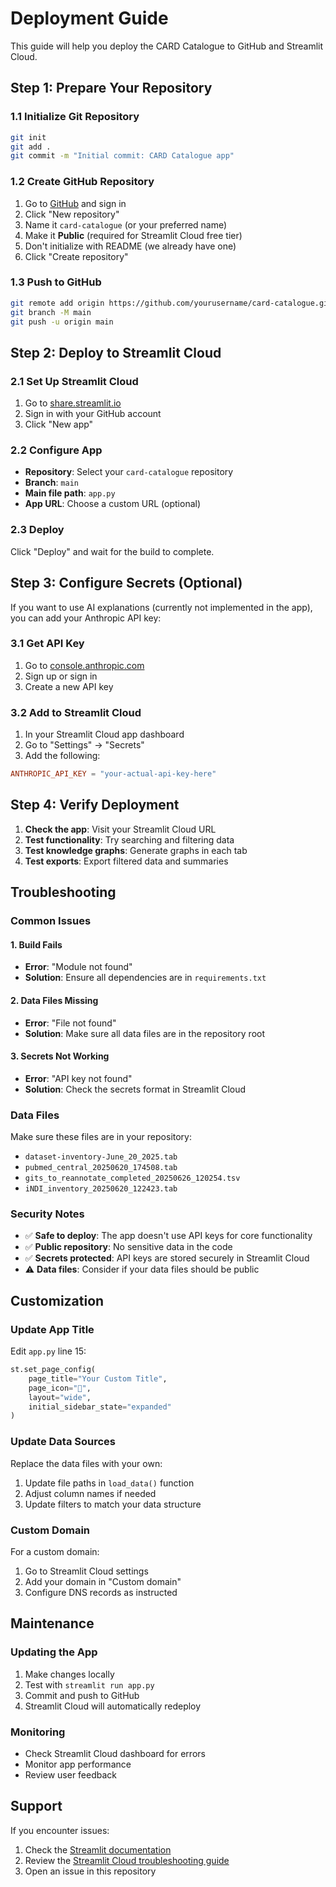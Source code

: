 # Deployment Guide

This guide will help you deploy the CARD Catalogue to GitHub and Streamlit Cloud.

## Step 1: Prepare Your Repository

### 1.1 Initialize Git Repository
```bash
git init
git add .
git commit -m "Initial commit: CARD Catalogue app"
```

### 1.2 Create GitHub Repository
1. Go to [GitHub](https://github.com) and sign in
2. Click "New repository"
3. Name it `card-catalogue` (or your preferred name)
4. Make it **Public** (required for Streamlit Cloud free tier)
5. Don't initialize with README (we already have one)
6. Click "Create repository"

### 1.3 Push to GitHub
```bash
git remote add origin https://github.com/yourusername/card-catalogue.git
git branch -M main
git push -u origin main
```

## Step 2: Deploy to Streamlit Cloud

### 2.1 Set Up Streamlit Cloud
1. Go to [share.streamlit.io](https://share.streamlit.io)
2. Sign in with your GitHub account
3. Click "New app"

### 2.2 Configure App
- **Repository**: Select your `card-catalogue` repository
- **Branch**: `main`
- **Main file path**: `app.py`
- **App URL**: Choose a custom URL (optional)

### 2.3 Deploy
Click "Deploy" and wait for the build to complete.

## Step 3: Configure Secrets (Optional)

If you want to use AI explanations (currently not implemented in the app), you can add your Anthropic API key:

### 3.1 Get API Key
1. Go to [console.anthropic.com](https://console.anthropic.com)
2. Sign up or sign in
3. Create a new API key

### 3.2 Add to Streamlit Cloud
1. In your Streamlit Cloud app dashboard
2. Go to "Settings" → "Secrets"
3. Add the following:
```toml
ANTHROPIC_API_KEY = "your-actual-api-key-here"
```

## Step 4: Verify Deployment

1. **Check the app**: Visit your Streamlit Cloud URL
2. **Test functionality**: Try searching and filtering data
3. **Test knowledge graphs**: Generate graphs in each tab
4. **Test exports**: Export filtered data and summaries

## Troubleshooting

### Common Issues

#### 1. Build Fails
- **Error**: "Module not found"
- **Solution**: Ensure all dependencies are in `requirements.txt`

#### 2. Data Files Missing
- **Error**: "File not found"
- **Solution**: Make sure all data files are in the repository root

#### 3. Secrets Not Working
- **Error**: "API key not found"
- **Solution**: Check the secrets format in Streamlit Cloud

### Data Files

Make sure these files are in your repository:
- `dataset-inventory-June_20_2025.tab`
- `pubmed_central_20250620_174508.tab`
- `gits_to_reannotate_completed_20250626_120254.tsv`
- `iNDI_inventory_20250620_122423.tab`

### Security Notes

- ✅ **Safe to deploy**: The app doesn't use API keys for core functionality
- ✅ **Public repository**: No sensitive data in the code
- ✅ **Secrets protected**: API keys are stored securely in Streamlit Cloud
- ⚠️ **Data files**: Consider if your data files should be public

## Customization

### Update App Title
Edit `app.py` line 15:
```python
st.set_page_config(
    page_title="Your Custom Title",
    page_icon="🧠",
    layout="wide",
    initial_sidebar_state="expanded"
)
```

### Update Data Sources
Replace the data files with your own:
1. Update file paths in `load_data()` function
2. Adjust column names if needed
3. Update filters to match your data structure

### Custom Domain
For a custom domain:
1. Go to Streamlit Cloud settings
2. Add your domain in "Custom domain"
3. Configure DNS records as instructed

## Maintenance

### Updating the App
1. Make changes locally
2. Test with `streamlit run app.py`
3. Commit and push to GitHub
4. Streamlit Cloud will automatically redeploy

### Monitoring
- Check Streamlit Cloud dashboard for errors
- Monitor app performance
- Review user feedback

## Support

If you encounter issues:
1. Check the [Streamlit documentation](https://docs.streamlit.io)
2. Review the [Streamlit Cloud troubleshooting guide](https://docs.streamlit.io/streamlit-community-cloud/deploy-your-app)
3. Open an issue in this repository 